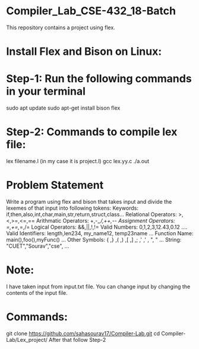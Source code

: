 # Compiler_Lab_CSE-432_18-Batch
This repository contains a project using flex.
# Install Flex and Bison on Linux:
# Step-1: Run the following commands in your terminal
sudo apt update
sudo apt-get install bison flex
# Step-2: Commands to compile lex file:
lex filename.l (in my case it is project.l)
gcc lex.yy.c
./a.out
# Problem Statement
Write a program using flex and bison that takes input and divide the lexemes of that input into following tokens:
Keywords: if,then,also,int,char,main,str,return,struct,class...
Relational Operators: >,<,>=,<=,==
Arithmatic Operators: +,-,*,/,++,--
Assignment Operators: =,+=,*=,/=
Logical Operators: &&,||,!,!=
Valid Numbers: 0,1,2,3,12.43,0.12 ....
Valid Identifiers: length,len234, my_name12, temp23name ...
Function Name: main(),foo(),myFunc() ...
Other Symbols: { ,} ,( ,) ,[ ,] ,; ,' ,' , ", " ...
String: "CUET","Sourav","cse", ...
# Note:
I have taken input from input.txt file.
You can change input by changing the contents of the input file.
# Commands:
git clone https://github.com/sahasourav17/Compiler-Lab.git
cd Compiler-Lab/Lex_project/
After that follow Step-2
